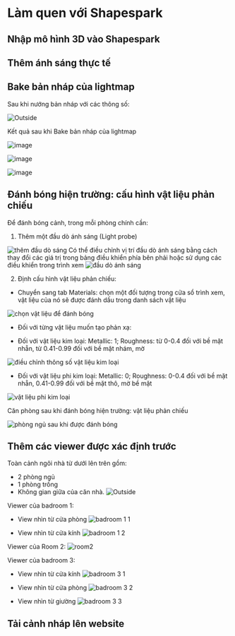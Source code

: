 # Làm quen với Shapespark

## Nhập mô hình 3D vào Shapespark

## Thêm ánh sáng thực tế

## Bake bản nháp của lightmap
Sau khi nướng bản nháp với các thông số:

![Outside](https://user-images.githubusercontent.com/91117385/138549155-f8dff618-90ab-4d14-8465-90f4aaf380a5.png)

Kết quả sau khi Bake bản nháp của lightmap

![image](https://user-images.githubusercontent.com/91117385/138563252-e27440b7-33bd-4234-9603-cda099e11520.png)

![image](https://user-images.githubusercontent.com/91117385/138563245-c0c1d218-2dc0-4898-852a-f18cd857a6a1.png)

![image](https://user-images.githubusercontent.com/91117385/138563208-0c454a1e-adc7-42fa-978f-2f96ce9ff3d1.png)

## Đánh bóng hiện trường: cấu hình vật liệu phản chiếu
Để đánh bóng cảnh, trong mỗi phòng chính cần:
1. Thêm một đầu dò ánh sáng (Light probe)

![thêm đầu dò sáng](https://user-images.githubusercontent.com/74582114/138589226-14d52ea9-2a0b-4ecf-aeb0-f0b83dc01a40.png)
Có thể điều chỉnh vị trí đầu dò ánh sáng bằng cách thay đổi các giá trị trong bảng điều khiển phía bên phải hoặc sử dụng các điều khiển trong trình xem
![đầu dò ánh sáng](https://user-images.githubusercontent.com/74582114/138589262-d12477b6-1199-4bdc-8c5b-6e1511394c3f.png)

2. Định cấu hình vật liệu phản chiếu:
- Chuyển sang tab Materials: chọn một đối tượng trong cửa sổ trình xem, vật liệu của nó sẽ được đánh dấu trong danh sách vật liệu

![chọn vật liệu để đánh bóng](https://user-images.githubusercontent.com/74582114/138589452-01df5311-1e64-4552-9610-d80cdc7e4e1b.png)

- Đối với từng vật liệu muốn tạo phản xạ:
+ Đối với vật liệu kim loại: Metallic: 1; Roughness: từ 0-0.4 đối với bề mặt nhẵn, từ 0.41-0.99 đối với bề mặt nhám, mờ

![điều chỉnh thông số vật liệu kim loại](https://user-images.githubusercontent.com/74582114/138589685-4d5c26e6-befa-40ed-afb8-01bfaa6e5fbb.png)

+ Đối với vật liệu phi kim loại: Metallic: 0; Roughness: 0-0.4 đối với bề mặt nhẵn, 0.41-0.99 đối với bề mặt thô, mờ bề mặt

![vật liệu phi kim loại](https://user-images.githubusercontent.com/74582114/138589796-fcb4649b-774e-4bc8-ad65-427e2ef02663.png)

Căn phòng sau khi đánh bóng hiện trường: vật liệu phản chiếu

![phòng ngủ sau khi được đánh bóng](https://user-images.githubusercontent.com/74582114/138589886-2340a679-685a-4bdd-922b-06edefc75505.png)

## Thêm các viewer được xác định trước

Toàn cảnh ngôi nhà từ dưới lên trên gồm:
- 2 phòng ngủ
- 1 phòng trống
- Không gian giữa của căn nhà.
![Outside](https://user-images.githubusercontent.com/84367730/138488651-b61bfb12-157a-451d-a358-80c42bc1ce48.png)


Viewer của badroom 1: 

- View nhìn từ cửa phòng 
![badroom 1 1](https://user-images.githubusercontent.com/84367730/138488751-c8d3a7d4-95a3-4e78-b009-eded677967a5.png)

- View nhìn từ cửa kính
![badroom 1 2](https://user-images.githubusercontent.com/84367730/138488830-1a4b9582-e78f-4153-a4ce-60a019e69dc2.png)

Viewer của Room 2: 
![room2](https://user-images.githubusercontent.com/84367730/138488903-e7eb4ac6-a879-4c73-bca3-fad1a01d18ac.png)

Viewer của badroom 3: 
- View nhìn từ cửa kính
![badroom 3 1](https://user-images.githubusercontent.com/84367730/138488968-e6675405-2d8d-4574-8882-4493d938d5cf.png)

- View nhìn từ cửa phòng
![badroom 3 2](https://user-images.githubusercontent.com/84367730/138489012-4a22ff95-558d-42e3-9260-15ef5101fad5.png)

- View nhìn từ giường 
![badroom 3 3](https://user-images.githubusercontent.com/84367730/138489058-61a08473-d862-4db2-9ef2-3b122f29672e.png)


## Tải cảnh nháp lên website
